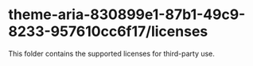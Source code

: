 # theme-aria-830899e1-87b1-49c9-8233-957610cc6f17/licenses

This folder contains the supported licenses for third-party use.
